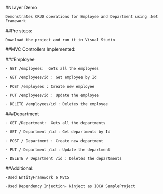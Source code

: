 #NLayer Demo

	Demonstrates CRUD operations for Employee and Department using .Net Framework

##Pre steps:

	Download the project and run it in Visual Studio

##MVC Controllers Implemented:

###Employee

	· GET /employees:  Gets all the employees 

	· GET /employees/id : Get employee by Id

	· POST /employees : Create new employee

	· PUT /employees/id : Update the employee

	· DELETE /employees/id : Deletes the employee

###Department

	· GET /Department:  Gets all the departments

	· GET / Department /id : Get departments by Id

	· POST / Department : Create new department

	· PUT / Department /id : Update the department

	· DELETE / Department /id : Deletes the departments

##Additional:

	·Used EntityFramework 6 MVC5

	·Used Dependency Injection- Ninject as IOC# SampleProject